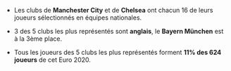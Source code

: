 * Les clubs de **Manchester City** et de **Chelsea** ont chacun 16 de leurs joueurs sélectionnés en équipes nationales.

* 3 des 5 clubs les plus représentés sont **anglais**, le **Bayern München** est à la 3ème place.

* Tous les joueurs des 5 clubs les plus représentés forment **11% des 624 joueurs** de cet Euro 2020.